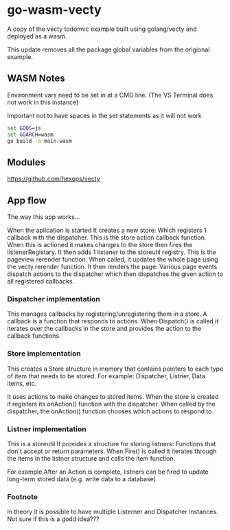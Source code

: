 # go-wasm-vecty

A copy of the vecty todomvc example built using golang/vecty and deployed as a wasm.

This update removes all the package global variables from the origional example.

## WASM Notes

Environment vars need to be set in at a CMD line. (The VS Terminal does not work in this instance)

Important not to have spaces in the set statements as it will not work

```cmd
set GOOS=js
set GOARCH=wasm
go build -o main.wasm
```

## Modules

<https://github.com/hexops/vecty>

## App flow

The way this app works...

When the aplication is started
It creates a new store: Which registers 1 callback with the dispatcher. This is the store action callback function. When this is actioned it makes changes to the store then fires the listenerRegistary.
It then adds 1 listener to the storeutil registry. This is the pageview rerender function. When called, it updates the whole page using the vecty.rerender function.
It then renders the page: Various page events dispatch actions to the dispatcher which then dispatches the given action to all registered callbacks.

### Dispatcher implementation

This manages callbacks by registering/unregistering them in a store. A callback is a function that responds to actions.
When Dispatch() is called it iterates over the callbacks in the store and provides the action to the callback functions.

### Store implementation

This creates a Store structure in memory that contains pointers to each type of item that needs to be stored.
For example: Dispatcher, Listner, Data items, etc.

It uses actions to make changes to stored items.
When the store is created it registers its onAction() function with the dispatcher.
When called by the dispatcher, the onAction() function chooses which actions to respond to.

### Listner implementation

This is a storeutil
It provides a structure for storing listners: Functions that don't accept or return parameters.
When Fire() is called it iterates through the items in the listner structure and calls the item function.

For example
After an Action is complete, listners can be fired to update long-term stored data (e.g. write data to a database)

### Footnote

In theory it is possible to have multiple Listerner and Dispatcher instances. Not sure if this is a godd idea???
